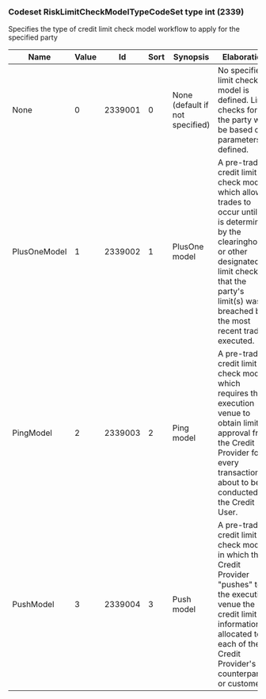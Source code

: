 ### Codeset RiskLimitCheckModelTypeCodeSet type int (2339)

Specifies the type of credit limit check model workflow to apply for the specified party

| Name         | Value | Id      | Sort | Synopsis                        | Elaboration                                                                                                                               |
|--------------|-------|---------|------|---------------------------------|-------------------------------------------------------------------------------------------------------------------------------|
| None         | 0     | 2339001 | 0    | None (default if not specified) | No specified limit check model is defined. Limit checks for the party will be based on parameters defined.                                                                                                                |
| PlusOneModel | 1     | 2339002 | 1    | PlusOne model                   | A pre-trade credit limit check model which allows trades to occur until it is determined by the clearinghouse or other designated limit checker that the party's limit(s) was breached by the most recent trade executed. |
| PingModel    | 2     | 2339003 | 2    | Ping model                      | A pre-trade credit limit check model which requires the execution venue to obtain limit approval from the Credit Provider for every transaction about to be conducted by the Credit User.                                 |
| PushModel    | 3     | 2339004 | 3    | Push model                      | A pre-trade credit limit check model in which the Credit Provider "pushes" to the execution venue the credit limit information allocated to each of the Credit Provider's counterparty or customer.                       |

